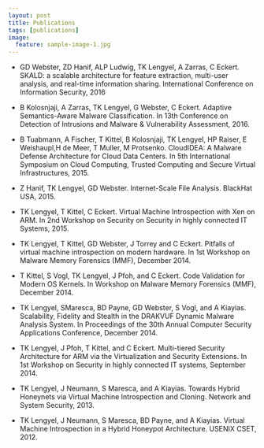 ```yaml
---
layout: post
title: Publications
tags: [publications]
image:
  feature: sample-image-1.jpg
---
```

* GD Webster, ZD Hanif, ALP Ludwig, TK Lengyel, A Zarras, C Eckert. SKALD: a scalable architecture for feature extraction, multi-user analysis, and real-time information sharing. International Conference on Information Security, 2016

* B Kolosnjaji, A Zarras, TK Lengyel, G Webster, C Eckert. Adaptive Semantics-Aware Malware Classification. In 13th Conference on Detection of Intrusions and Malware & Vulnerability Assessment, 2016.

* B Tuabmann, A Fischer, T Kittel, B Kolosnjaji, TK Lengyel, HP Raiser, E Weishaupl,H de Meer, T Muller, M Protsenko. CloudIDEA: A Malware Defense Architecture for Cloud Data Centers. In 5th International Symposium on Cloud Computing, Trusted Computing and Secure Virtual Infrastructures, 2015.

* Z Hanif, TK Lengyel, GD Webster. Internet-Scale File Analysis. BlackHat USA, 2015.

* TK Lengyel, T Kittel, C Eckert. Virtual Machine Introspection with Xen on ARM. In 2nd Workshop on Security on Security in highly connected IT Systems, 2015.

* TK Lengyel, T Kittel, GD Webster, J Torrey and C Eckert. Pitfalls of virtual machine introspection on modern hardware. In 1st Workshop on Malware Memory Forensics (MMF), December 2014.

* T Kittel, S Vogl, TK Lengyel, J Pfoh, and C Eckert. Code Validation for Modern OS Kernels. In Workshop on Malware Memory Forensics (MMF), December 2014.

* TK Lengyel, SMaresca, BD Payne, GD Webster, S Vogl, and A Kiayias. Scalability, Fidelity and Stealth in the DRAKVUF Dynamic Malware Analysis System. In Proceedings of the 30th Annual Computer Security Applications Conference, December 2014.

* TK Lengyel, J Pfoh, T Kittel, and C Eckert. Multi-tiered Security Architecture for ARM via the Virtualization and Security Extensions. In 1st Workshop on Security in highly connected IT systems, September 2014.

* TK Lengyel, J Neumann, S Maresca, and A Kiayias. Towards Hybrid Honeynets via Virtual Machine Introspection and Cloning. Network and System Security, 2013.

* TK Lengyel, J Neumann, S Maresca, BD Payne, and A Kiayias. Virtual Machine Introspection in a Hybrid Honeypot Architecture. USENIX CSET, 2012.
